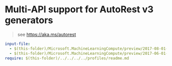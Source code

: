 # Multi-API support for AutoRest v3 generators

> see https://aka.ms/autorest

``` yaml $(enable-multi-api)
input-file:
  - $(this-folder)/Microsoft.MachineLearningCompute/preview/2017-08-01-preview/machineLearningCompute.json
  - $(this-folder)/Microsoft.MachineLearningCompute/preview/2017-06-01-preview/machineLearningCompute.json
require: $(this-folder)/../../../../profiles/readme.md
```
